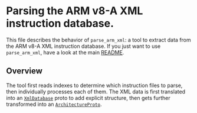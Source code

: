 

# Parsing the ARM v8-A XML instruction database.

This file describes the behavior of `parse_arm_xml`: a tool to extract data
from the ARM v8-A XML instruction database. If you just want to use
`parse_arm_xml`, have a look at the main [README](../../tools/README.md).

## Overview

The tool first reads indexes to determine which instruction files to parse, then
individually processes each of them. The XML data is first translated into an
[`XmlDatabase`](parser.proto) proto to add explicit structure, then gets further
transformed into an [`ArchitectureProto`](../../proto/instructions.proto).

